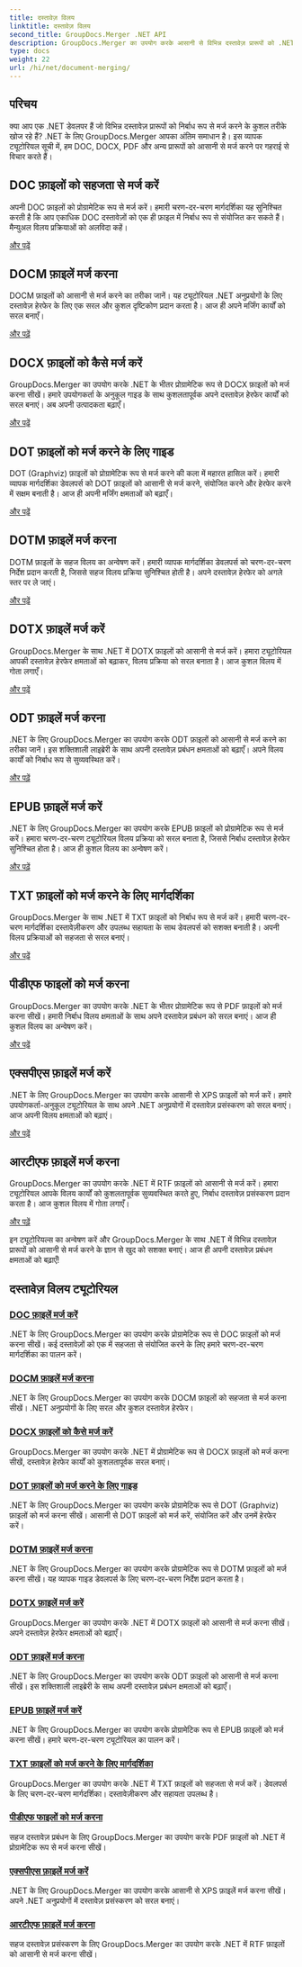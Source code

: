 ```yaml
---
title: दस्तावेज़ विलय
linktitle: दस्तावेज़ विलय
second_title: GroupDocs.Merger .NET API
description: GroupDocs.Merger का उपयोग करके आसानी से विभिन्न दस्तावेज़ प्रारूपों को .NET में मर्ज करें। DOC, DOCX, PDF और अन्य को सहजता से संयोजित करें। आज ही अपना दस्तावेज़ प्रबंधन बढ़ाएँ!
type: docs
weight: 22
url: /hi/net/document-merging/
---
```

## परिचय

क्या आप एक .NET डेवलपर हैं जो विभिन्न दस्तावेज़ प्रारूपों को निर्बाध रूप से मर्ज करने के कुशल तरीके खोज रहे हैं? .NET के लिए GroupDocs.Merger आपका अंतिम समाधान है। इस व्यापक ट्यूटोरियल सूची में, हम DOC, DOCX, PDF और अन्य प्रारूपों को आसानी से मर्ज करने पर गहराई से विचार करते हैं।

## DOC फ़ाइलों को सहजता से मर्ज करें

अपनी DOC फ़ाइलों को प्रोग्रामेटिक रूप से मर्ज करें। हमारी चरण-दर-चरण मार्गदर्शिका यह सुनिश्चित करती है कि आप एकाधिक DOC दस्तावेज़ों को एक ही फ़ाइल में निर्बाध रूप से संयोजित कर सकते हैं। मैन्युअल विलय प्रक्रियाओं को अलविदा कहें।

[और पढ़ें](./merge-doc-files/)

## DOCM फ़ाइलें मर्ज करना

DOCM फ़ाइलों को आसानी से मर्ज करने का तरीका जानें। यह ट्यूटोरियल .NET अनुप्रयोगों के लिए दस्तावेज़ हेरफेर के लिए एक सरल और कुशल दृष्टिकोण प्रदान करता है। आज ही अपने मर्जिंग कार्यों को सरल बनाएँ।

[और पढ़ें](./merging-docm-files/)

## DOCX फ़ाइलों को कैसे मर्ज करें

GroupDocs.Merger का उपयोग करके .NET के भीतर प्रोग्रामेटिक रूप से DOCX फ़ाइलों को मर्ज करना सीखें। हमारे उपयोगकर्ता के अनुकूल गाइड के साथ कुशलतापूर्वक अपने दस्तावेज़ हेरफेर कार्यों को सरल बनाएं। अब अपनी उत्पादकता बढ़ाएँ।

[और पढ़ें](./how-to-merge-docx-files/)

## DOT फ़ाइलों को मर्ज करने के लिए गाइड

DOT (Graphviz) फ़ाइलों को प्रोग्रामेटिक रूप से मर्ज करने की कला में महारत हासिल करें। हमारी व्यापक मार्गदर्शिका डेवलपर्स को DOT फ़ाइलों को आसानी से मर्ज करने, संयोजित करने और हेरफेर करने में सक्षम बनाती है। आज ही अपनी मर्जिंग क्षमताओं को बढ़ाएँ।

[और पढ़ें](./guide-merging-dot-files/)

## DOTM फ़ाइलें मर्ज करना

DOTM फ़ाइलों के सहज विलय का अन्वेषण करें। हमारी व्यापक मार्गदर्शिका डेवलपर्स को चरण-दर-चरण निर्देश प्रदान करती है, जिससे सहज विलय प्रक्रिया सुनिश्चित होती है। अपने दस्तावेज़ हेरफेर को अगले स्तर पर ले जाएं।

[और पढ़ें](./merging-dotm-files/)

## DOTX फ़ाइलें मर्ज करें

GroupDocs.Merger के साथ .NET में DOTX फ़ाइलों को आसानी से मर्ज करें। हमारा ट्यूटोरियल आपकी दस्तावेज़ हेरफेर क्षमताओं को बढ़ाकर, विलय प्रक्रिया को सरल बनाता है। आज कुशल विलय में गोता लगाएँ।

[और पढ़ें](./merge-dotx-files/)

## ODT फ़ाइलें मर्ज करना

.NET के लिए GroupDocs.Merger का उपयोग करके ODT फ़ाइलों को आसानी से मर्ज करने का तरीका जानें। इस शक्तिशाली लाइब्रेरी के साथ अपनी दस्तावेज़ प्रबंधन क्षमताओं को बढ़ाएँ। अपने विलय कार्यों को निर्बाध रूप से सुव्यवस्थित करें।

[और पढ़ें](./merging-odt-files/)

## EPUB फ़ाइलें मर्ज करें

.NET के लिए GroupDocs.Merger का उपयोग करके EPUB फ़ाइलों को प्रोग्रामेटिक रूप से मर्ज करें। हमारा चरण-दर-चरण ट्यूटोरियल विलय प्रक्रिया को सरल बनाता है, जिससे निर्बाध दस्तावेज़ हेरफेर सुनिश्चित होता है। आज ही कुशल विलय का अन्वेषण करें।

[और पढ़ें](./merge-epub-files/)

## TXT फ़ाइलों को मर्ज करने के लिए मार्गदर्शिका

GroupDocs.Merger के साथ .NET में TXT फ़ाइलों को निर्बाध रूप से मर्ज करें। हमारी चरण-दर-चरण मार्गदर्शिका दस्तावेज़ीकरण और उपलब्ध सहायता के साथ डेवलपर्स को सशक्त बनाती है। अपनी विलय प्रक्रियाओं को सहजता से सरल बनाएं।

[और पढ़ें](./guide-merging-txt-files/)

## पीडीएफ फाइलों को मर्ज करना

GroupDocs.Merger का उपयोग करके .NET के भीतर प्रोग्रामेटिक रूप से PDF फ़ाइलों को मर्ज करना सीखें। हमारी निर्बाध विलय क्षमताओं के साथ अपने दस्तावेज़ प्रबंधन को सरल बनाएं। आज ही कुशल विलय का अन्वेषण करें।

[और पढ़ें](./merging-pdf-files/)

## एक्सपीएस फ़ाइलें मर्ज करें

.NET के लिए GroupDocs.Merger का उपयोग करके आसानी से XPS फ़ाइलों को मर्ज करें। हमारे उपयोगकर्ता-अनुकूल ट्यूटोरियल के साथ अपने .NET अनुप्रयोगों में दस्तावेज़ प्रसंस्करण को सरल बनाएं। आज अपनी विलय क्षमताओं को बढ़ाएं।

[और पढ़ें](./merge-xps-files/)

## आरटीएफ फ़ाइलें मर्ज करना

GroupDocs.Merger का उपयोग करके .NET में RTF फ़ाइलों को आसानी से मर्ज करें। हमारा ट्यूटोरियल आपके विलय कार्यों को कुशलतापूर्वक सुव्यवस्थित करते हुए, निर्बाध दस्तावेज़ प्रसंस्करण प्रदान करता है। आज कुशल विलय में गोता लगाएँ।

[और पढ़ें](./merging-rtf-files/)

इन ट्यूटोरियल्स का अन्वेषण करें और GroupDocs.Merger के साथ .NET में विभिन्न दस्तावेज़ प्रारूपों को आसानी से मर्ज करने के ज्ञान से खुद को सशक्त बनाएं। आज ही अपनी दस्तावेज़ प्रबंधन क्षमताओं को बढ़ाएँ!
## दस्तावेज़ विलय ट्यूटोरियल
### [DOC फ़ाइलें मर्ज करें](./merge-doc-files/)
.NET के लिए GroupDocs.Merger का उपयोग करके प्रोग्रामेटिक रूप से DOC फ़ाइलों को मर्ज करना सीखें। कई दस्तावेज़ों को एक में सहजता से संयोजित करने के लिए हमारे चरण-दर-चरण मार्गदर्शिका का पालन करें।
### [DOCM फ़ाइलें मर्ज करना](./merging-docm-files/)
.NET के लिए GroupDocs.Merger का उपयोग करके DOCM फ़ाइलों को सहजता से मर्ज करना सीखें। .NET अनुप्रयोगों के लिए सरल और कुशल दस्तावेज़ हेरफेर।
### [DOCX फ़ाइलों को कैसे मर्ज करें](./how-to-merge-docx-files/)
GroupDocs.Merger का उपयोग करके .NET में प्रोग्रामेटिक रूप से DOCX फ़ाइलों को मर्ज करना सीखें, दस्तावेज़ हेरफेर कार्यों को कुशलतापूर्वक सरल बनाएं।
### [DOT फ़ाइलों को मर्ज करने के लिए गाइड](./guide-merging-dot-files/)
.NET के लिए GroupDocs.Merger का उपयोग करके प्रोग्रामेटिक रूप से DOT (Graphviz) फ़ाइलों को मर्ज करना सीखें। आसानी से DOT फ़ाइलों को मर्ज करें, संयोजित करें और उनमें हेरफेर करें।
### [DOTM फ़ाइलें मर्ज करना](./merging-dotm-files/)
.NET के लिए GroupDocs.Merger का उपयोग करके प्रोग्रामेटिक रूप से DOTM फ़ाइलों को मर्ज करना सीखें। यह व्यापक गाइड डेवलपर्स के लिए चरण-दर-चरण निर्देश प्रदान करता है।
### [DOTX फ़ाइलें मर्ज करें](./merge-dotx-files/)
GroupDocs.Merger का उपयोग करके .NET में DOTX फ़ाइलों को आसानी से मर्ज करना सीखें। अपने दस्तावेज़ हेरफेर क्षमताओं को बढ़ाएँ।
### [ODT फ़ाइलें मर्ज करना](./merging-odt-files/)
.NET के लिए GroupDocs.Merger का उपयोग करके ODT फ़ाइलों को आसानी से मर्ज करना सीखें। इस शक्तिशाली लाइब्रेरी के साथ अपनी दस्तावेज़ प्रबंधन क्षमताओं को बढ़ाएँ।
### [EPUB फ़ाइलें मर्ज करें](./merge-epub-files/)
.NET के लिए GroupDocs.Merger का उपयोग करके प्रोग्रामेटिक रूप से EPUB फ़ाइलों को मर्ज करना सीखें। हमारे चरण-दर-चरण ट्यूटोरियल का पालन करें।
### [TXT फ़ाइलों को मर्ज करने के लिए मार्गदर्शिका](./guide-merging-txt-files/)
GroupDocs.Merger का उपयोग करके .NET में TXT फ़ाइलों को सहजता से मर्ज करें। डेवलपर्स के लिए चरण-दर-चरण मार्गदर्शिका। दस्तावेज़ीकरण और सहायता उपलब्ध है।
### [पीडीएफ फाइलों को मर्ज करना](./merging-pdf-files/)
सहज दस्तावेज़ प्रबंधन के लिए GroupDocs.Merger का उपयोग करके PDF फ़ाइलों को .NET में प्रोग्रामेटिक रूप से मर्ज करना सीखें।
### [एक्सपीएस फ़ाइलें मर्ज करें](./merge-xps-files/)
.NET के लिए GroupDocs.Merger का उपयोग करके आसानी से XPS फ़ाइलें मर्ज करना सीखें। अपने .NET अनुप्रयोगों में दस्तावेज़ प्रसंस्करण को सरल बनाएं।
### [आरटीएफ फ़ाइलें मर्ज करना](./merging-rtf-files/)
सहज दस्तावेज़ प्रसंस्करण के लिए GroupDocs.Merger का उपयोग करके .NET में RTF फ़ाइलों को आसानी से मर्ज करना सीखें।